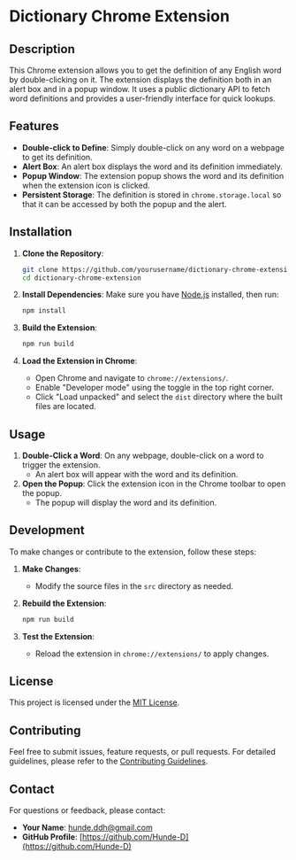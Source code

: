 # Dictionary Chrome Extension

## Description

This Chrome extension allows you to get the definition of any English word by double-clicking on it. The extension displays the definition both in an alert box and in a popup window. It uses a public dictionary API to fetch word definitions and provides a user-friendly interface for quick lookups.

## Features

- **Double-click to Define**: Simply double-click on any word on a webpage to get its definition.
- **Alert Box**: An alert box displays the word and its definition immediately.
- **Popup Window**: The extension popup shows the word and its definition when the extension icon is clicked.
- **Persistent Storage**: The definition is stored in `chrome.storage.local` so that it can be accessed by both the popup and the alert.

## Installation

1. **Clone the Repository**:
   ```bash
   git clone https://github.com/yourusername/dictionary-chrome-extension.git
   cd dictionary-chrome-extension
   ```
2. **Install Dependencies**:
   Make sure you have [Node.js](https://nodejs.org/) installed, then run:

   ```bash
   npm install
   ```

3. **Build the Extension**:

   ```bash
   npm run build
   ```

4. **Load the Extension in Chrome**:
   - Open Chrome and navigate to `chrome://extensions/`.
   - Enable "Developer mode" using the toggle in the top right corner.
   - Click "Load unpacked" and select the `dist` directory where the built files are located.

## Usage

1. **Double-Click a Word**: On any webpage, double-click on a word to trigger the extension.
   - An alert box will appear with the word and its definition.
2. **Open the Popup**: Click the extension icon in the Chrome toolbar to open the popup.
   - The popup will display the word and its definition.

## Development

To make changes or contribute to the extension, follow these steps:

1. **Make Changes**:

   - Modify the source files in the `src` directory as needed.

2. **Rebuild the Extension**:

   ```bash
   npm run build
   ```

3. **Test the Extension**:
   - Reload the extension in `chrome://extensions/` to apply changes.

## License

This project is licensed under the [MIT License](LICENSE).

## Contributing

Feel free to submit issues, feature requests, or pull requests. For detailed guidelines, please refer to the [Contributing Guidelines](CONTRIBUTING.md).

## Contact

For questions or feedback, please contact:

- **Your Name**: [hunde.ddh@gmail.com](mailto:hunde.ddh@gmail.com)
- **GitHub Profile**: [https://github.com/Hunde-D](https://github.com/Hunde-D)
